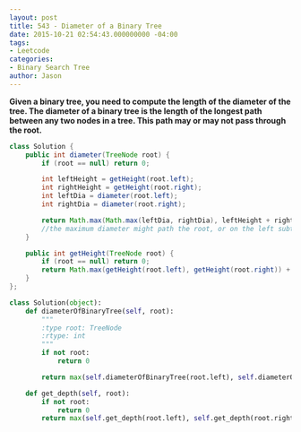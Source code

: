 ```yaml
---
layout: post
title: 543 - Diameter of a Binary Tree
date: 2015-10-21 02:54:43.000000000 -04:00
tags:
- Leetcode
categories:
- Binary Search Tree
author: Jason
---
```

**Given a binary tree, you need to compute the length of the diameter of the tree. The diameter of a binary tree is the length of the longest path between any two nodes in a tree. This path may or may not pass through the root.**


``` java
class Solution {
    public int diameter(TreeNode root) {
        if (root == null) return 0;

        int leftHeight = getHeight(root.left);
        int rightHeight = getHeight(root.right);
        int leftDia = diameter(root.left);
        int rightDia = diameter(root.right);

        return Math.max(Math.max(leftDia, rightDia), leftHeight + rightHeight);
        //the maximum diameter might path the root, or on the left subtree, or in the right subtree
    }

    public int getHeight(TreeNode root) {
        if (root == null) return 0;
        return Math.max(getHeight(root.left), getHeight(root.right)) + 1;
    }
};
```

``` python
class Solution(object):
    def diameterOfBinaryTree(self, root):
        """
        :type root: TreeNode
        :rtype: int
        """
        if not root:
            return 0

        return max(self.diameterOfBinaryTree(root.left), self.diameterOfBinaryTree(root.right), self.get_depth(root.left) + self.get_depth(root.right))

    def get_depth(self, root):
        if not root:
            return 0
        return max(self.get_depth(root.left), self.get_depth(root.right)) + 1
```
